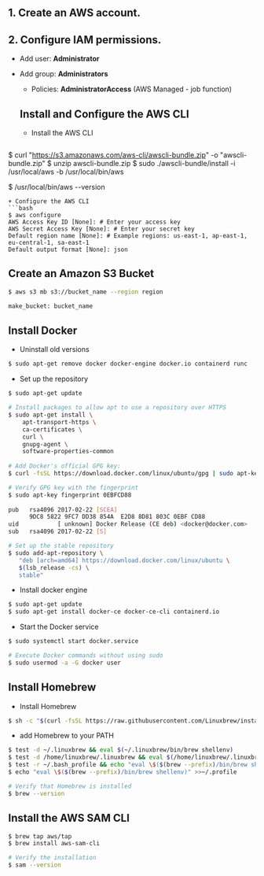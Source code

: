 ## 1. Create an AWS account.

## 2. Configure IAM permissions.
+ Add user: **Administrator**
+ Add group: **Administrators**
  + Policies: **AdministratorAccess** (AWS Managed - job function)
  
  ## Install and Configure the AWS CLI
  + Install the AWS CLI
  ```bash
$ curl "https://s3.amazonaws.com/aws-cli/awscli-bundle.zip" -o "awscli-bundle.zip"
$ unzip awscli-bundle.zip
$ sudo ./awscli-bundle/install -i /usr/local/aws -b /usr/local/bin/aws

$ /usr/local/bin/aws --version
```
+ Configure the AWS CLI
```bash
$ aws configure
AWS Access Key ID [None]: # Enter your access key
AWS Secret Access Key [None]: # Enter your secret key
Default region name [None]: # Example regions: us-east-1, ap-east-1, eu-central-1, sa-east-1
Default output format [None]: json
```

## Create an Amazon S3 Bucket
```bash
$ aws s3 mb s3://bucket_name --region region

make_bucket: bucket_name
```

## Install Docker
+ Uninstall old versions
```bash
$ sudo apt-get remove docker docker-engine docker.io containerd runc
```
+ Set up the repository
```bash
$ sudo apt-get update

# Install packages to allow apt to use a repository over HTTPS
$ sudo apt-get install \
    apt-transport-https \
    ca-certificates \
    curl \
    gnupg-agent \
    software-properties-common
    
# Add Docker's official GPG key:
$ curl -fsSL https://download.docker.com/linux/ubuntu/gpg | sudo apt-key add -

# Verify GPG key with the fingerprint
$ sudo apt-key fingerprint 0EBFCD88
    
pub   rsa4096 2017-02-22 [SCEA]
      9DC8 5822 9FC7 DD38 854A  E2D8 8D81 803C 0EBF CD88
uid           [ unknown] Docker Release (CE deb) <docker@docker.com>
sub   rsa4096 2017-02-22 [S]

# Set up the stable repository
$ sudo add-apt-repository \
   "deb [arch=amd64] https://download.docker.com/linux/ubuntu \
   $(lsb_release -cs) \
   stable"
```
+ Install docker engine
```bash
$ sudo apt-get update
$ sudo apt-get install docker-ce docker-ce-cli containerd.io
```
+ Start the Docker service
```bash
$ sudo systemctl start docker.service

# Execute Docker commands without using sudo
$ sudo usermod -a -G docker user
```

## Install Homebrew
+ Install Homebrew
```bash
$ sh -c "$(curl -fsSL https://raw.githubusercontent.com/Linuxbrew/install/master/install.sh)"
```
+ add Homebrew to your PATH
```bash
$ test -d ~/.linuxbrew && eval $(~/.linuxbrew/bin/brew shellenv)
$ test -d /home/linuxbrew/.linuxbrew && eval $(/home/linuxbrew/.linuxbrew/bin/brew shellenv)
$ test -r ~/.bash_profile && echo "eval \$($(brew --prefix)/bin/brew shellenv)" >>~/.bash_profile
$ echo "eval \$($(brew --prefix)/bin/brew shellenv)" >>~/.profile

# Verify that Homebrew is installed
$ brew --version
```

## Install the AWS SAM CLI
```bash
$ brew tap aws/tap
$ brew install aws-sam-cli

# Verify the installation
$ sam --version
```
```

